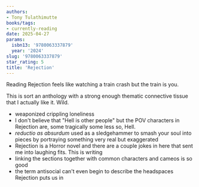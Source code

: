 ```yaml
---
authors:
- Tony Tulathimutte
books/tags:
- currently-reading
date: 2025-04-27
params:
  isbn13: '9780063337879'
  year: '2024'
slug: '9780063337879'
star_rating: 5
title: 'Rejection'
---
```

Reading Rejection feels like watching a train crash but the train is you.


<!--more-->

This is sort an anthology with a strong enough thematic connective tissue that I actually like it. Wild.

- weaponized crippling loneliness
- I don't believe that "Hell is other people" but the POV characters in Rejection are, some tragically some less so, Hell.
- *reductio as absurdum* used as a sledgehammer to smash your soul into pieces by portraying something very real but exaggerated
- Rejection is a Horror novel and there are a couple jokes in here that sent me into laughing fits. This is writing
- linking the sections together with common characters and cameos is so good
- the term antisocial can't even begin to describe the headspaces Rejection puts us in
